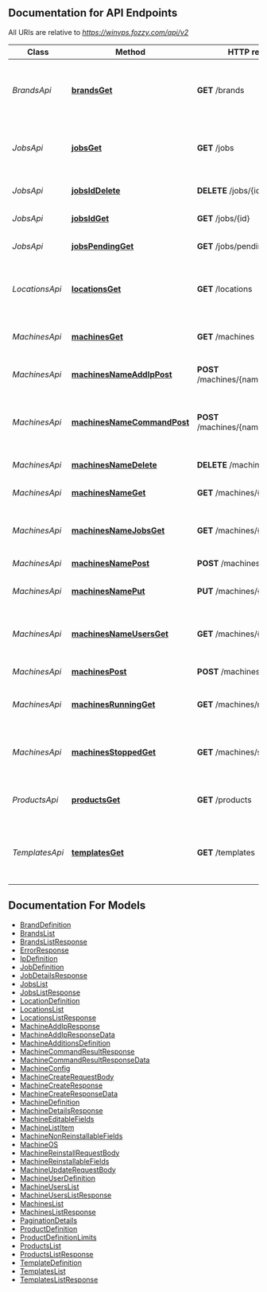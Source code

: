 ## Documentation for API Endpoints

All URIs are relative to *https://winvps.fozzy.com/api/v2*

Class | Method | HTTP request | Description
------------ | ------------- | ------------- | -------------
*BrandsApi* | [**brandsGet**](Api/BrandsApi.md#brandsget) | **GET** /brands | Returns list of all available preinstalled software set.
*JobsApi* | [**jobsGet**](Api/JobsApi.md#jobsget) | **GET** /jobs | List of all planned and completed commands.
*JobsApi* | [**jobsIdDelete**](Api/JobsApi.md#jobsiddelete) | **DELETE** /jobs/{id} | Cancel specified Job.
*JobsApi* | [**jobsIdGet**](Api/JobsApi.md#jobsidget) | **GET** /jobs/{id} | View single Job details.
*JobsApi* | [**jobsPendingGet**](Api/JobsApi.md#jobspendingget) | **GET** /jobs/pending | List of all planned commands.
*LocationsApi* | [**locationsGet**](Api/LocationsApi.md#locationsget) | **GET** /locations | Returns list of locations available for new machines.
*MachinesApi* | [**machinesGet**](Api/MachinesApi.md#machinesget) | **GET** /machines | Returns machines list in short form.
*MachinesApi* | [**machinesNameAddIpPost**](Api/MachinesApi.md#machinesnameaddippost) | **POST** /machines/{name}/add_ip | Send unary machine command
*MachinesApi* | [**machinesNameCommandPost**](Api/MachinesApi.md#machinesnamecommandpost) | **POST** /machines/{name}/{command} | Send single command which does not need additional options.
*MachinesApi* | [**machinesNameDelete**](Api/MachinesApi.md#machinesnamedelete) | **DELETE** /machines/{name} | Terminate machine
*MachinesApi* | [**machinesNameGet**](Api/MachinesApi.md#machinesnameget) | **GET** /machines/{name} | Returns machine details
*MachinesApi* | [**machinesNameJobsGet**](Api/MachinesApi.md#machinesnamejobsget) | **GET** /machines/{name}/jobs | Returns list of jobs assigned to machine.
*MachinesApi* | [**machinesNamePost**](Api/MachinesApi.md#machinesnamepost) | **POST** /machines/{name} | Reinstall machine
*MachinesApi* | [**machinesNamePut**](Api/MachinesApi.md#machinesnameput) | **PUT** /machines/{name} | Update machine details
*MachinesApi* | [**machinesNameUsersGet**](Api/MachinesApi.md#machinesnameusersget) | **GET** /machines/{name}/users | Returns list of additional system users.
*MachinesApi* | [**machinesPost**](Api/MachinesApi.md#machinespost) | **POST** /machines | Create new machine.
*MachinesApi* | [**machinesRunningGet**](Api/MachinesApi.md#machinesrunningget) | **GET** /machines/running | Returns list of currently running machines.
*MachinesApi* | [**machinesStoppedGet**](Api/MachinesApi.md#machinesstoppedget) | **GET** /machines/stopped | Returns list of currently stopped or suspended machines.
*ProductsApi* | [**productsGet**](Api/ProductsApi.md#productsget) | **GET** /products | Returns list of all available products.
*TemplatesApi* | [**templatesGet**](Api/TemplatesApi.md#templatesget) | **GET** /templates | Returns list of all templates available for new machines.

## Documentation For Models

 - [BrandDefinition](Model/BrandDefinition.md)
 - [BrandsList](Model/BrandsList.md)
 - [BrandsListResponse](Model/BrandsListResponse.md)
 - [ErrorResponse](Model/ErrorResponse.md)
 - [IpDefinition](Model/IpDefinition.md)
 - [JobDefinition](Model/JobDefinition.md)
 - [JobDetailsResponse](Model/JobDetailsResponse.md)
 - [JobsList](Model/JobsList.md)
 - [JobsListResponse](Model/JobsListResponse.md)
 - [LocationDefinition](Model/LocationDefinition.md)
 - [LocationsList](Model/LocationsList.md)
 - [LocationsListResponse](Model/LocationsListResponse.md)
 - [MachineAddIpResponse](Model/MachineAddIpResponse.md)
 - [MachineAddIpResponseData](Model/MachineAddIpResponseData.md)
 - [MachineAdditionsDefinition](Model/MachineAdditionsDefinition.md)
 - [MachineCommandResultResponse](Model/MachineCommandResultResponse.md)
 - [MachineCommandResultResponseData](Model/MachineCommandResultResponseData.md)
 - [MachineConfig](Model/MachineConfig.md)
 - [MachineCreateRequestBody](Model/MachineCreateRequestBody.md)
 - [MachineCreateResponse](Model/MachineCreateResponse.md)
 - [MachineCreateResponseData](Model/MachineCreateResponseData.md)
 - [MachineDefinition](Model/MachineDefinition.md)
 - [MachineDetailsResponse](Model/MachineDetailsResponse.md)
 - [MachineEditableFields](Model/MachineEditableFields.md)
 - [MachineListItem](Model/MachineListItem.md)
 - [MachineNonReinstallableFields](Model/MachineNonReinstallableFields.md)
 - [MachineOS](Model/MachineOS.md)
 - [MachineReinstallRequestBody](Model/MachineReinstallRequestBody.md)
 - [MachineReinstallableFields](Model/MachineReinstallableFields.md)
 - [MachineUpdateRequestBody](Model/MachineUpdateRequestBody.md)
 - [MachineUserDefinition](Model/MachineUserDefinition.md)
 - [MachineUsersList](Model/MachineUsersList.md)
 - [MachineUsersListResponse](Model/MachineUsersListResponse.md)
 - [MachinesList](Model/MachinesList.md)
 - [MachinesListResponse](Model/MachinesListResponse.md)
 - [PaginationDetails](Model/PaginationDetails.md)
 - [ProductDefinition](Model/ProductDefinition.md)
 - [ProductDefinitionLimits](Model/ProductDefinitionLimits.md)
 - [ProductsList](Model/ProductsList.md)
 - [ProductsListResponse](Model/ProductsListResponse.md)
 - [TemplateDefinition](Model/TemplateDefinition.md)
 - [TemplatesList](Model/TemplatesList.md)
 - [TemplatesListResponse](Model/TemplatesListResponse.md)

